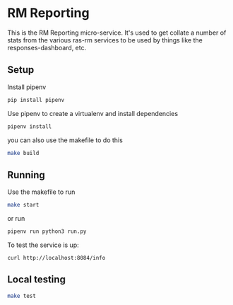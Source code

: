 # RM Reporting

This is the RM Reporting micro-service.  It's used to get collate a number of stats from the various ras-rm services to
be used by things like the responses-dashboard, etc.

## Setup

Install pipenv
```bash
pip install pipenv
```

Use pipenv to create a virtualenv and install dependencies
```bash
pipenv install
```
you can also use the makefile to do this
```bash
make build
```

## Running

Use the makefile to run
```bash
make start
```

or run
```bash
pipenv run python3 run.py
```


To test the service is up:

```
curl http://localhost:8084/info
```

## Local testing
```bash
make test
```
